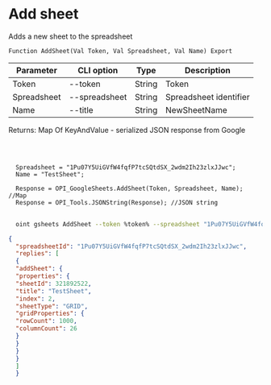 ﻿---
sidebar_position: 1
---

# Add sheet
 Adds a new sheet to the spreadsheet



`Function AddSheet(Val Token, Val Spreadsheet, Val Name) Export`

  | Parameter | CLI option | Type | Description |
  |-|-|-|-|
  | Token | --token | String | Token |
  | Spreadsheet | --spreadsheet | String | Spreadsheet identifier |
  | Name | --title | String | NewSheetName |

  
  Returns:  Map Of KeyAndValue - serialized JSON response from Google

<br/>




```bsl title="Code example"
  
  Spreadsheet = "1Pu07Y5UiGVfW4fqfP7tcSQtdSX_2wdm2Ih23zlxJJwc";
  Name = "TestSheet";
  
  Response = OPI_GoogleSheets.AddSheet(Token, Spreadsheet, Name); //Map
  Response = OPI_Tools.JSONString(Response); //JSON string
```



```sh title="CLI command example"
    
  oint gsheets AddSheet --token %token% --spreadsheet "1Pu07Y5UiGVfW4fqfP7tcSQtdSX_2wdm2Ih23zlxJJwc" --title "TestSheet"

```

```json title="Result"
{
  "spreadsheetId": "1Pu07Y5UiGVfW4fqfP7tcSQtdSX_2wdm2Ih23zlxJJwc",
  "replies": [
  {
  "addSheet": {
  "properties": {
  "sheetId": 321892522,
  "title": "TestSheet",
  "index": 2,
  "sheetType": "GRID",
  "gridProperties": {
  "rowCount": 1000,
  "columnCount": 26
  }
  }
  }
  }
  ]
  }
```
